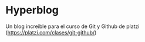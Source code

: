 # Hyperblog
Un blog increible para el curso de Git y Github de platzi (https://platzi.com/clases/git-github/)
